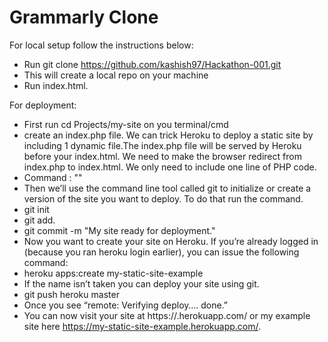 # Grammarly Clone

For local setup  follow the instructions below:
- Run git clone https://github.com/kashish97/Hackathon-001.git 
- This will create a local repo on your machine
- Run index.html.

For deployment:
- First run cd Projects/my-site on you terminal/cmd
- create an index.php file. We can trick Heroku to deploy a static site by including 1 dynamic file.The index.php file will be served by Heroku before your index.html. We need   to make the browser redirect from index.php to index.html. We only need to include one line of PHP code.
- Command : "<?php header( 'Location: /index.html' ) ;  ?>"
- Then we’ll use the command line tool called git to initialize or create a version of the site you want to deploy. To do that run the command.
- git init
- git add.
- git commit -m "My site ready for deployment."
- Now you want to create your site on Heroku. If you’re already logged in (because you ran heroku login  earlier), you can issue the following command:
- heroku apps:create my-static-site-example
- If the name isn’t taken you can deploy your site using git.
- git push heroku master
- Once you see “remote: Verifying deploy…. done.”
- You can now visit your site at https://<whatever-name-you-selected>.herokuapp.com/ or my example site here https://my-static-site-example.herokuapp.com/.
